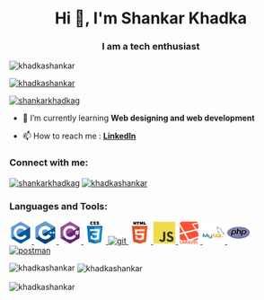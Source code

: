 <h1 align="center">Hi 👋, I'm Shankar Khadka</h1>
<h3 align="center">I am a tech enthusiast</h3>

<p align="left"> <img src="https://komarev.com/ghpvc/?username=khadkashankar&label=Profile%20views&color=0e75b6&style=flat" alt="khadkashankar" /> </p>

<p align="left"> <a href="https://github.com/ryo-ma/github-profile-trophy"><img src="https://github-profile-trophy.vercel.app/?username=khadkashankar" alt="khadkashankar" /></a> </p>

<p align="left"> <a href="https://twitter.com/shankarkhadkag" target="blank"><img src="https://img.shields.io/twitter/follow/shankarkhadkag?logo=twitter&style=for-the-badge" alt="shankarkhadkag" /></a> </p>

- 🌱 I’m currently learning **Web designing and web development**

- 📫 How to reach me : **<a href="https://www.linkedin.com/in/khadkashankar/">Linkedln</a>**

<h3 align="left">Connect with me:</h3>
<p align="left">
<a href="https://twitter.com/shankarkhadkag" target="blank"><img align="center" src="https://raw.githubusercontent.com/rahuldkjain/github-profile-readme-generator/master/src/images/icons/Social/twitter.svg" alt="shankarkhadkag" height="30" width="40" /></a>
<a href="https://linkedin.com/in/khadkashankar" target="blank"><img align="center" src="https://raw.githubusercontent.com/rahuldkjain/github-profile-readme-generator/master/src/images/icons/Social/linked-in-alt.svg" alt="khadkashankar" height="30" width="40" /></a>
</p>

<h3 align="left">Languages and Tools:</h3>
<p align="left"> <a href="https://www.cprogramming.com/" target="_blank" rel="noreferrer"> <img src="https://raw.githubusercontent.com/devicons/devicon/master/icons/c/c-original.svg" alt="c" width="40" height="40"/> </a> <a href="https://www.w3schools.com/cpp/" target="_blank" rel="noreferrer"> <img src="https://raw.githubusercontent.com/devicons/devicon/master/icons/cplusplus/cplusplus-original.svg" alt="cplusplus" width="40" height="40"/> </a> <a href="https://www.w3schools.com/cs/" target="_blank" rel="noreferrer"> <img src="https://raw.githubusercontent.com/devicons/devicon/master/icons/csharp/csharp-original.svg" alt="csharp" width="40" height="40"/> </a> <a href="https://www.w3schools.com/css/" target="_blank" rel="noreferrer"> <img src="https://raw.githubusercontent.com/devicons/devicon/master/icons/css3/css3-original-wordmark.svg" alt="css3" width="40" height="40"/> </a> <a href="https://git-scm.com/" target="_blank" rel="noreferrer"> <img src="https://www.vectorlogo.zone/logos/git-scm/git-scm-icon.svg" alt="git" width="40" height="40"/> </a> <a href="https://www.w3.org/html/" target="_blank" rel="noreferrer"> <img src="https://raw.githubusercontent.com/devicons/devicon/master/icons/html5/html5-original-wordmark.svg" alt="html5" width="40" height="40"/> </a> <a href="https://developer.mozilla.org/en-US/docs/Web/JavaScript" target="_blank" rel="noreferrer"> <img src="https://raw.githubusercontent.com/devicons/devicon/master/icons/javascript/javascript-original.svg" alt="javascript" width="40" height="40"/> </a> <a href="https://laravel.com/" target="_blank" rel="noreferrer"> <img src="https://raw.githubusercontent.com/devicons/devicon/master/icons/laravel/laravel-plain-wordmark.svg" alt="laravel" width="40" height="40"/> </a> <a href="https://www.mysql.com/" target="_blank" rel="noreferrer"> <img src="https://raw.githubusercontent.com/devicons/devicon/master/icons/mysql/mysql-original-wordmark.svg" alt="mysql" width="40" height="40"/> </a> <a href="https://www.php.net" target="_blank" rel="noreferrer"> <img src="https://raw.githubusercontent.com/devicons/devicon/master/icons/php/php-original.svg" alt="php" width="40" height="40"/> </a> <a href="https://postman.com" target="_blank" rel="noreferrer"> <img src="https://www.vectorlogo.zone/logos/getpostman/getpostman-icon.svg" alt="postman" width="40" height="40"/> </a> </p>

<p><img align="left" src="https://github-readme-stats.vercel.app/api/top-langs?username=khadkashankar&show_icons=true&locale=en&layout=compact" alt="khadkashankar" /></p>

<p>&nbsp;<img align="center" src="https://github-readme-stats.vercel.app/api?username=khadkashankar&show_icons=true&locale=en" alt="khadkashankar" /></p>

<p><img align="center" src="https://github-readme-streak-stats.herokuapp.com/?user=khadkashankar&" alt="khadkashankar" /></p>
